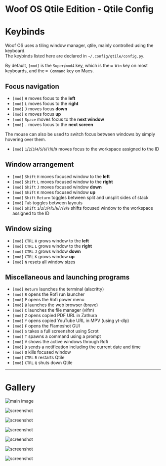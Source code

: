Woof OS Qtile Edition - Qtile Config
====================================

Keybinds
========

Woof OS uses a tiling window manager, qtile, mainly controlled using the keyboard.  
The keybinds listed here are declared in `~/.config/qtile/config.py`.

By default, `[mod]` is the `Super`/`mod4` key, which is the `⊞ Win` key on most keyboards, and the `⌘ Command` key on Macs.

Focus navigation
----------------

*   `[mod]` `H` moves focus to the **left**
*   `[mod]` `L` moves focus to the **right**
*   `[mod]` `J` moves focus **down**
*   `[mod]` `K` moves focus **up**
*   `[mod]` `Space` moves focus to the **next window**
*   `[mod]` `.` moves focus to the **next screen**

The mouse can also be used to switch focus between windows by simply hovering over them.

*   `[mod]` `1`/`2`/`3`/`4`/`5`/`6`/`7`/`8`/`9` moves focus to the workspace assigned to the ID

Window arrangement
------------------

*   `[mod]` `Shift` `H` moves focused window to the **left**
*   `[mod]` `Shift` `L` moves focused window to the **right**
*   `[mod]` `Shift` `J` moves focused window **down**
*   `[mod]` `Shift` `K` moves focused window **up**
*   `[mod]` `Shift` `Return` toggles between split and unsplit sides of stack
*   `[mod]` `Tab` toggles between layouts
*   `[mod]` `Shift` `1`/`2`/`3`/`4`/`5`/`6`/`7`/`8`/`9` shifts focused window to the workspace assigned to the ID

Window sizing
-------------

*   `[mod]` `CTRL` `H` grows window to the **left**
*   `[mod]` `CTRL` `L` grows window to the **right**
*   `[mod]` `CTRL` `J` grows window **down**
*   `[mod]` `CTRL` `K` grows window **up**
*   `[mod]` `N` resets all window sizes

Miscellaneous and launching programs
------------------------------------

*   `[mod]` `Return` launches the terminal (alacritty)
*   `[mod]` `R` opens the Rofi run launcher
*   `[mod]` `P` opens the Rofi power menu
*   `[mod]` `B` launches the web browser (brave)
*   `[mod]` `C` launches the file manager (vifm)
*   `[mod]` `Z` opens copied PDF URL in Zathura
*   `[mod]` `Y` opens copied YouTube URL in MPV (using yt-dlp)
*   `[mod]` `F` opens the Flameshot GUI
*   `[mod]` `S` takes a full screenshot using Scrot
*   `[mod]` `T` spawns a command using a prompt
*   `[mod]` `V` shows the active windows through Rofi
*   `[mod]` `D` sends a notification including the current date and time
*   `[mod]` `Q` kills focused window
*   `[mod]` `CTRL` `R` restarts Qtile
*   `[mod]` `CTRL` `Q` shuts down Qtile

* * *

Gallery
=======

![main image](https://os.lewoof.xyz/images/qtile/s4.png)

![screenshot](https://os.lewoof.xyz/images/qtile/s0.png)

![screenshot](https://os.lewoof.xyz/images/qtile/s1.png)

![screenshot](https://os.lewoof.xyz/images/qtile/s2.png)

![screenshot](https://os.lewoof.xyz/images/qtile/s3.png)

![screenshot](https://os.lewoof.xyz/images/qtile/s5.png)

![screenshot](https://os.lewoof.xyz/images/qtile/s6.png)
